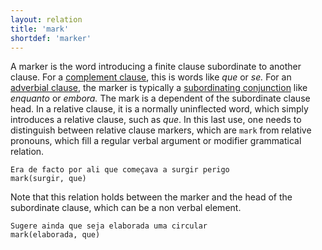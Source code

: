 ```yaml
---
layout: relation
title: 'mark'
shortdef: 'marker'
---
```


A marker is the word introducing a finite clause subordinate to
another clause. For a [complement clause](ccomp), this is words like  _que_
or _se._ For an [adverbial clause](advcl), the marker is typically a
[subordinating conjunction](../pos/SCONJ) like _enquanto_ or _embora._ The mark is a dependent of the
subordinate clause head. In a relative clause, it is a normally uninflected word, which simply introduces a relative clause, such as _que_. In this last use, one needs to distinguish between relative clause markers, which are `mark` from relative pronouns, which fill a regular verbal argument or modifier grammatical relation. 

~~~ sdparse
Era de facto por ali que começava a surgir perigo
mark(surgir, que)
~~~

Note that this relation holds between the marker and the head of the subordinate clause, which can be a non verbal element.

~~~ sdparse
Sugere ainda que seja elaborada uma circular
mark(elaborada, que)
~~~

<!-- Interlanguage links updated Út zář 29 20:23:34 CEST 2020 -->
